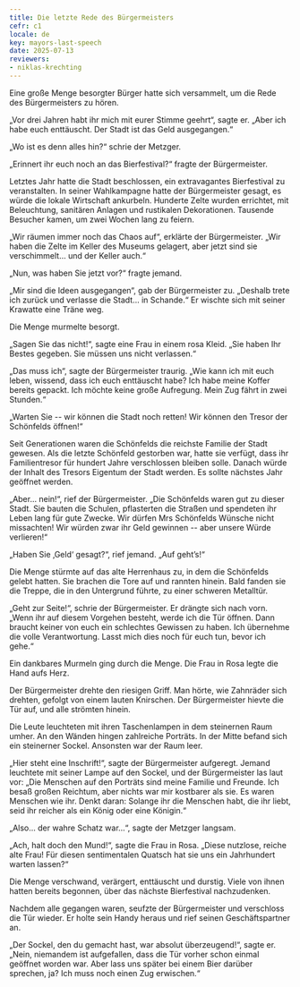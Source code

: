 ```yaml
---
title: Die letzte Rede des Bürgermeisters
cefr: c1
locale: de
key: mayors-last-speech
date: 2025-07-13
reviewers:
- niklas-krechting
---
```


Eine große Menge besorgter Bürger hatte sich versammelt, um die Rede des Bürgermeisters zu hören.

„Vor drei Jahren habt ihr mich mit eurer Stimme geehrt“, sagte er. „Aber ich habe euch enttäuscht. Der Stadt ist das Geld ausgegangen.“

„Wo ist es denn alles hin?“ schrie der Metzger.

„Erinnert ihr euch noch an das Bierfestival?“ fragte der Bürgermeister.

Letztes Jahr hatte die Stadt beschlossen, ein extravagantes Bierfestival zu veranstalten. In seiner Wahlkampagne hatte der Bürgermeister gesagt, es würde die lokale Wirtschaft ankurbeln. Hunderte Zelte wurden errichtet, mit Beleuchtung, sanitären Anlagen und rustikalen Dekorationen. Tausende Besucher kamen, um zwei Wochen lang zu feiern.

„Wir räumen immer noch das Chaos auf“, erklärte der Bürgermeister. „Wir haben die Zelte im Keller des Museums gelagert, aber jetzt sind sie verschimmelt... und der Keller auch.“

„Nun, was haben Sie jetzt vor?“ fragte jemand.

„Mir sind die Ideen ausgegangen“, gab der Bürgermeister zu. „Deshalb trete ich zurück und verlasse die Stadt... in Schande.“ Er wischte sich mit seiner Krawatte eine Träne weg.

Die Menge murmelte besorgt.

„Sagen Sie das nicht!“, sagte eine Frau in einem rosa Kleid. „Sie haben Ihr Bestes gegeben. Sie müssen uns nicht verlassen.“

„Das muss ich“, sagte der Bürgermeister traurig. „Wie kann ich mit euch leben, wissend, dass ich euch enttäuscht habe? Ich habe meine Koffer  bereits gepackt. Ich möchte keine große Aufregung. Mein Zug fährt in zwei Stunden.“

„Warten Sie -- wir können die Stadt noch retten! Wir können den Tresor der Schönfelds öffnen!“

Seit Generationen waren die Schönfelds die reichste Familie der Stadt gewesen. Als die letzte Schönfeld gestorben war, hatte sie verfügt, dass ihr Familientresor für hundert Jahre verschlossen bleiben solle. Danach würde der Inhalt des Tresors Eigentum der Stadt werden. Es sollte nächstes Jahr geöffnet werden.

„Aber... nein!“, rief der Bürgermeister. „Die Schönfelds waren gut zu dieser Stadt. Sie bauten die Schulen, pflasterten die Straßen und spendeten ihr Leben lang für gute Zwecke. Wir dürfen Mrs Schönfelds Wünsche nicht missachten! Wir würden zwar ihr Geld gewinnen -- aber unsere Würde verlieren!“

„Haben Sie ‚Geld‘ gesagt?“, rief jemand. „Auf geht’s!“

Die Menge stürmte auf das alte Herrenhaus zu, in dem die Schönfelds gelebt hatten. Sie brachen die Tore auf und rannten hinein. Bald fanden sie die Treppe, die in den Untergrund führte, zu einer schweren Metalltür.

„Geht zur Seite!“, schrie der Bürgermeister. Er drängte sich nach vorn. „Wenn ihr auf diesem Vorgehen besteht, werde ich die Tür öffnen. Dann braucht keiner von euch ein schlechtes Gewissen zu haben. Ich übernehme die volle Verantwortung. Lasst mich dies noch für euch tun, bevor ich gehe.“

Ein dankbares Murmeln ging durch die Menge. Die Frau in Rosa legte die Hand aufs Herz.

Der Bürgermeister drehte den riesigen Griff. Man hörte, wie Zahnräder sich drehten, gefolgt von einem lauten Knirschen. Der Bürgermeister hievte die Tür auf, und alle strömten hinein.

Die Leute leuchteten mit ihren Taschenlampen in dem steinernen Raum umher. An den Wänden hingen zahlreiche Porträts. In der Mitte befand sich ein steinerner Sockel. Ansonsten war der Raum leer.

„Hier steht eine Inschrift!“, sagte der Bürgermeister aufgeregt. Jemand leuchtete mit seiner Lampe auf den Sockel, und der Bürgermeister las laut vor: „Die Menschen auf den Porträts sind meine Familie und Freunde. Ich besaß großen Reichtum, aber nichts war mir kostbarer als sie. Es waren Menschen wie ihr. Denkt daran: Solange ihr die Menschen habt, die ihr liebt, seid ihr reicher als ein König oder eine Königin.“

„Also... der wahre Schatz war...“, sagte der Metzger langsam.

„Ach, halt doch den Mund!“, sagte die Frau in Rosa. „Diese nutzlose, reiche alte Frau! Für diesen sentimentalen Quatsch hat sie uns ein Jahrhundert warten lassen?“

Die Menge verschwand, verärgert, enttäuscht und durstig. Viele von ihnen hatten bereits begonnen, über das nächste Bierfestival nachzudenken.

Nachdem alle gegangen waren, seufzte der Bürgermeister und verschloss die Tür wieder. Er holte sein Handy heraus und rief seinen Geschäftspartner an.

„Der Sockel, den du gemacht hast, war absolut überzeugend!“, sagte er. „Nein, niemandem ist aufgefallen, dass die Tür vorher schon einmal geöffnet worden war. Aber lass uns später bei einem Bier darüber sprechen, ja? Ich muss noch einen Zug erwischen.“